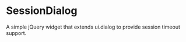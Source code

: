 SessionDialog
=============

A simple jQuery widget that extends ui.dialog to provide session timeout support.